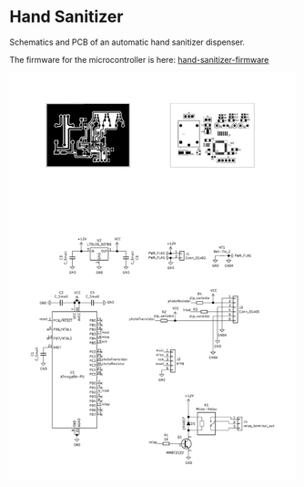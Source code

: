 # Hand Sanitizer

Schematics and PCB of an automatic hand sanitizer dispenser. 

The firmware for the microcontroller is here: [hand-sanitizer-firmware](https://github.com/soystemd/hand-sanitizer-firmware)

![copper and schematics](plot/pcb.png)
